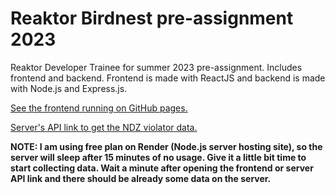 # Reaktor Birdnest pre-assignment 2023

Reaktor Developer Trainee for summer 2023 pre-assignment. Includes frontend and backend. Frontend is made with ReactJS and backend is made with Node.js and Express.js.

[See the frontend running on GitHub pages.](https://niemiville.github.io/reaktor-birdnest/)

[Server's API link to get the NDZ violator data.](https://birdnest-api-vn.onrender.com/api/violations/)

**NOTE: I am using free plan on Render (Node.js server hosting site), so the server will sleep after 15 minutes of no usage. Give it a little bit time to start collecting data. Wait a minute after opening the frontend or server API link and there should be already some data on the server.**
